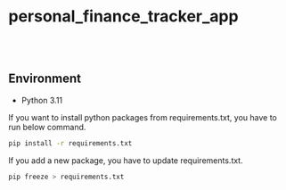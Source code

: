 # personal_finance_tracker_app

<br></br>

## Environment
- Python 3.11

If you want to install python packages from requirements.txt, you have to run below command.

```bash
pip install -r requirements.txt
```

If you add a new package, you have to update requirements.txt.

```bash
pip freeze > requirements.txt
```
